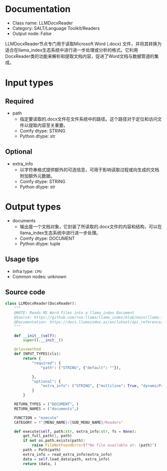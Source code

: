 
# Documentation
- Class name: LLMDocxReader
- Category: SALT/Language Toolkit/Readers
- Output node: False

LLMDocxReader节点专门用于读取Microsoft Word (.docx) 文件，并将其转换为适合在llama_index生态系统中进行进一步处理或分析的格式。它利用DocxReader类的功能来解析和提取文档内容，促进了Word文档与数据管道的集成。

# Input types
## Required
- path
    - 指定要读取的.docx文件在文件系统中的路径。这个路径对于定位和访问文件以提取内容至关重要。
    - Comfy dtype: STRING
    - Python dtype: str
## Optional
- extra_info
    - 以字符串格式提供额外的可选信息，可用于影响读取过程或向生成的文档附加额外元数据。
    - Comfy dtype: STRING
    - Python dtype: str

# Output types
- documents
    - 输出是一个文档对象，它封装了所读取的.docx文件的内容和结构，可以在llama_index生态系统中进行进一步处理。
    - Comfy dtype: DOCUMENT
    - Python dtype: tuple


## Usage tips
- Infra type: `CPU`
- Common nodes: unknown


## Source code
```python
class LLMDocxReader(DocxReader):
    """
    @NOTE: Reads MS Word files into a llama_index Document
    @Source: https://github.com/run-llama/llama_index/blob/main/llama-index-integrations/readers/llama-index-readers-file/llama_index/readers/file/docs/base.py
    @Documentation: https://docs.llamaindex.ai/en/latest/api_reference/readers/file/#llama_index.readers.file.DocxReader
    """

    def __init__(self):
        super().__init__()

    @classmethod
    def INPUT_TYPES(cls):
        return {
            "required": {
                "path": ("STRING", {"default": ""}),

            },
            "optional": {
                "extra_info": ("STRING", {"multiline": True, "dynamicPrompts": False, "default": "{}"}),
            }
        }

    RETURN_TYPES = ("DOCUMENT", )
    RETURN_NAMES = ("documents",)

    FUNCTION = "execute"
    CATEGORY = f"{MENU_NAME}/{SUB_MENU_NAME}/Readers"

    def execute(self, path:str, extra_info:str, fs = None):
        get_full_path(1, path)
        if not os.path.exists(path):
            raise FileNotFoundError(f"No file available at: {path}")
        path = Path(path)
        extra_info = read_extra_info(extra_info)
        data = self.load_data(path, extra_info)
        return (data, )

```
